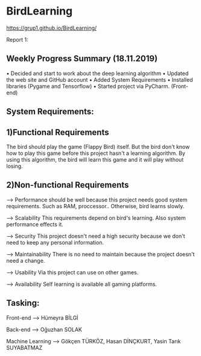 # BirdLearning

https://grup1.github.io/BirdLearning/

Report 1: 
## Weekly Progress Summary (18.11.2019) 

• Decided and start to work about the deep learning algorithm
• Updated the web site and GitHub account
• Added System Requirements
• Installed libraries (Pygame and Tensorflow)
• Started project via PyCharm. (Front-end)

## System Requirements:

## 1)Functional Requirements
The bird should play the game (Flappy Bird) itself. But the bird don't know how to play this game before this project hasn't a learning algorithm. By using this algorithm, the bird will learn this game and it will play without losing. 

## 2)Non-functional Requirements 

--> Performance should be well because this project needs good system requirements. Such as RAM, proccessor.. Otherwise, bird learns slowly. 

--> Scalability This requirements depend on bird's learning. Also system performance effects it.

--> Security This project doesn't need a high security because we don't need to keep any personal information.

--> Maintainability There is no need to maintain because the project doesn't need a change.

--> Usability Via this project can use on other games.  

--> Availability Self learning is available all gaming platforms.

## Tasking:

Front-end --> Hümeyra BİLGİ

Back-end --> Oğuzhan SOLAK

Machine Learning --> Gökçen TÜRKÖZ, Hasan DİNÇKURT, Yasin Tarık SUYABATMAZ
